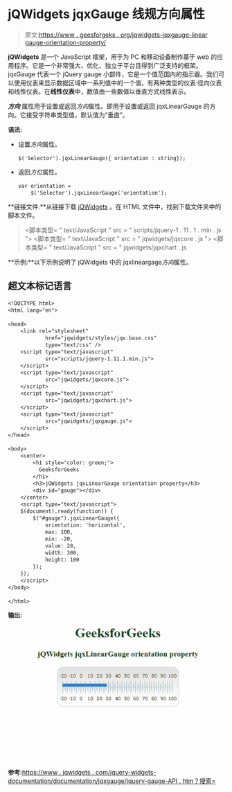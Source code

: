 # jQWidgets jqxGauge 线规方向属性

> 原文:[https://www . geesforgeks . org/jqwidgets-jqxgauge-linear gauge-orientation-property/](https://www.geeksforgeeks.org/jqwidgets-jqxgauge-lineargauge-orientation-property/)

**jQWidgets** 是一个 JavaScript 框架，用于为 PC 和移动设备制作基于 web 的应用程序。它是一个非常强大、优化、独立于平台且得到广泛支持的框架。jqxGauge 代表一个 jQuery gauge 小部件，它是一个值范围内的指示器。我们可以使用仪表来显示数据区域中一系列值中的一个值，有两种类型的仪表:径向仪表和线性仪表。在**线性仪表**中，数值由一些数值以垂直方式线性表示。

***方向*** 属性用于设置或返回*方向*属性。即用于设置或返回 jqxLinearGauge 的方向。它接受字符串类型值，默认值为“垂直”。

**语法:**

*   设置*方向*属性。

    ```
    $('Selector').jqxLinearGauge({ orientation : string});
    ```

*   返回*方位*属性。

    ```
    var orientation = 
        $('Selector').jqxLinearGauge('orientation');
    ```

**链接文件:**从链接下载 [jQWidgets](https://www.jqwidgets.com/download/) 。在 HTML 文件中，找到下载文件夹中的脚本文件。

> <link rel="”stylesheet”" href="”jqwidgets/styles/jqx.base.css”" type="”text/css”">
> <脚本类型= " text/JavaScript " src = " scripts/jquery-1 . 11 . 1 . min . js "></脚本类型>
> <脚本类型= " text/JavaScript " src = " jqwidgets/jqxcore . js "></脚本类型>
> <脚本类型= " text/JavaScript " src = " jqwidgets/jqxchart . js

**示例:**以下示例说明了 jQWidgets 中的 jqxlineargage*方向*属性。

## 超文本标记语言

```
<!DOCTYPE html>
<html lang="en">

<head>
    <link rel="stylesheet" 
            href="jqwidgets/styles/jqx.base.css" 
            type="text/css" />
    <script type="text/javascript" 
            src="scripts/jquery-1.11.1.min.js">
    </script>
    <script type="text/javascript" 
            src="jqwidgets/jqxcore.js">
    </script>
    <script type="text/javascript" 
            src="jqwidgets/jqxchart.js">
    </script>
    <script type="text/javascript" 
            src="jqwidgets/jqxgauge.js">
    </script>
</head>

<body>
    <center>
        <h1 style="color: green;">
          GeeksforGeeks
        </h1>
        <h3>jQWidgets jqxLinearGauge orientation property</h3>
        <div id="gauge"></div>
    </center>
    <script type="text/javascript">
    $(document).ready(function() {
        $("#gauge").jqxLinearGauge({
            orientation: 'horizontal',
            max: 100,
            min: -20,
            value: 28,
            width: 300,
            height: 100
        });
    });
    </script>
</body>

</html>
```

**输出:**

![](img/c42e97d8cab908057bfcdaf230070eb1.png)

**参考:**[https://www . jqwidgets . com/jquery-widgets-documentation/documentation/jqxgauge/jquery-gauge-API . htm？搜索=](https://www.jqwidgets.com/jquery-widgets-documentation/documentation/jqxgauge/jquery-gauge-api.htm?search=)